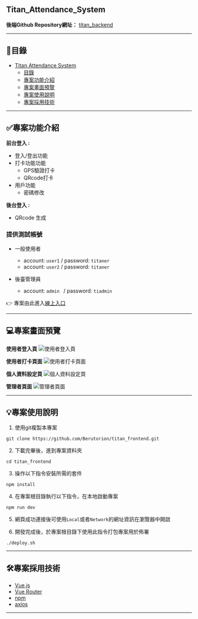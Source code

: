 
## Titan_Attendance_System

**後端Github Repository網址：** [titan_backend](https://github.com/Berutorion/titan_backend)


---
## 🔎目錄

- [ Titan Attendance System](#Titan_Attendance_System)
  - [目錄](#目錄)
  - [專案功能介紹](#專案功能介紹)
  - [專案畫面預覽](#專案畫面預覽)
  - [專案使用說明](#專案使用說明)
  - [專案採用技術](#專案採用技術)
---


## ✅專案功能介紹

**前台登入 :**
- 登入/登出功能
- 打卡功能功能
    - GPS驗證打卡
    - QRcode打卡
- 用戶功能
    - 密碼修改
    
**後台登入 :**
- QRcode 生成
    
### 提供測試帳號

* 一般使用者
    * account: `user1` / password: `titaner`
    * account: `user2` / password: `titaner`
    
* 後臺管理員
    * account: `admin ` / password: `tiadmin`

👉 專案由此進入[線上入口](https://berutorion.github.io/titan_frontend/)    

---

## 💻專案畫面預覽



**使用者登入頁**
![使用者登入頁](https://drive.google.com/file/d/1r-vEZ8pvY5jQTYO5P8eeC9xsu_8j4zve/view?usp=share_link)

**使用者打卡頁面**
![使用者打卡頁面](https://drive.google.com/file/d/1Xo0qSTxY7Ea3UMuDN92RBnChUZbbvx5D/view?usp=share_link)

**個人資料設定頁**
![個人資料設定頁]()

**管理者頁面**
![管理者頁面](https://drive.google.com/file/d/1vA-cifsqydjwytM-BVpLfAJUdFxslWCs/view?usp=share_link)


---

## 💡專案使用說明

1. 使用git複製本專案
```
git clone https://github.com/Berutorion/titan_frontend.git
```

2. 下載完畢後，進到專案資料夾
```
cd titan_frontend
```

3. 操作以下指令安裝所需的套件
```
npm install
```

4. 在專案根目錄執行以下指令，在本地啟動專案
```
npm run dev
```
5. 網頁成功連接後可使用`Local`或者`Network`的網址資訊在瀏覽器中開啟


6. 開發完成後，於專案根目錄下使用此指令打包專案用於佈署
```
./deploy.sh
```

---


## 🛠專案採用技術

- [Vue.js](https://vuejs.org/)
- [Vue Router](https://router.vuejs.org/)
- [npm](https://www.npmjs.com/)
- [axios](https://github.com/axios/axios)




---
